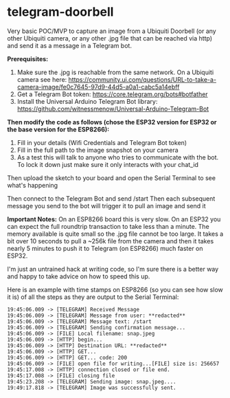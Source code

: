 # telegram-doorbell
Very basic POC/MVP to capture an image from a Ubiquiti Doorbell (or any other Ubiquiti camera, or any other .jpg file that can be reached via http) and send it as a message in a Telegram bot.

**Prerequisites:** 
1. Make sure the .jpg is reachable from the same network. On a Ubiquiti camera see here: https://community.ui.com/questions/URL-to-take-a-camera-image/fe0c7645-97d9-44d5-a0a1-cabc5a14ebff
2. Get a Telegram Bot token: https://core.telegram.org/bots#botfather
3. Install the Universal Arduino Telegram Bot library: https://github.com/witnessmenow/Universal-Arduino-Telegram-Bot 

**Then modify the code as follows (chose the ESP32 version for ESP32 or the base version for the ESP8266):**
1. Fill in your details (Wifi Credentials and Telegram Bot token)
2. Fill in the full path to the image snapshot on your camera
3. As a test this will talk to anyone who tries to communicate with the bot. To lock it down just make sure it only interacts with your chat_id

Then upload the sketch to your board and open the Serial Terminal to see what's happening

Then connect to the Telegram Bot and send /start
Then each subsequent message you send to the bot will trigger it to pull an image and send it

**Important Notes:**
On an ESP8266 board this is very slow. On an ESP32 you can expect the full roundtrip transaction to take less than a minute. The memory available is quite small so the .jpg file cannot be too large. It takes a bit over 10 seconds to pull a ~256k file from the camera and then it takes nearly 5 minutes to push it to Telegram (on ESP8266) much faster on ESP32.

I'm just an untrained hack at writing code, so I'm sure there is a better way and happy to take advice on how to speed this up.

Here is an example with time stamps on ESP8266 (so you can see how slow it is) of all the steps as they are output to the Serial Terminal:

```
19:45:06.009 -> [TELEGRAM] Received Message
19:45:06.009 -> [TELEGRAM] Message from user: **redacted**
19:45:06.009 -> [TELEGRAM] Message text: /start
19:45:06.009 -> [TELEGRAM] Sending confirmation message...
19:45:06.009 -> [FILE] Local filename: snap.jpeg
19:45:06.009 -> [HTTP] begin...
19:45:06.009 -> [HTTP] Destination URL: **redacted**
19:45:06.009 -> [HTTP] GET...
19:45:06.009 -> [HTTP] GET... code: 200
19:45:06.009 -> [FILE] open file for writing...[FILE] size is: 256657
19:45:17.008 -> [HTTP] connection closed or file end.
19:45:17.008 -> [FILE] closing file
19:45:23.208 -> [TELEGRAM] Sending image: snap.jpeg....
19:49:17.818 -> [TELEGRAM] Image was successfully sent.
```
